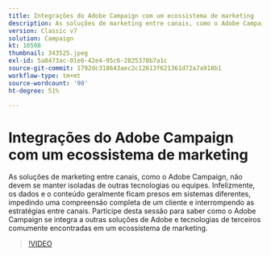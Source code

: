 ```yaml
---
title: Integrações do Adobe Campaign com um ecossistema de marketing
description: As soluções de marketing entre canais, como o Adobe Campaign, não devem se manter isoladas de outras tecnologias ou equipes.
version: Classic v7
solution: Campaign
kt: 10508
thumbnail: 343525.jpeg
exl-id: 5a8473ac-01e6-42e4-95c6-2825378b7a1c
source-git-commit: 1792dc318643aec2c12613f621361d72a7a918b1
workflow-type: tm+mt
source-wordcount: '90'
ht-degree: 51%

---
```


# Integrações do Adobe Campaign com um ecossistema de marketing

As soluções de marketing entre canais, como o Adobe Campaign, não devem se manter isoladas de outras tecnologias ou equipes. Infelizmente, os dados e o conteúdo geralmente ficam presos em sistemas diferentes, impedindo uma compreensão completa de um cliente e interrompendo as estratégias entre canais. Participe desta sessão para saber como o Adobe Campaign se integra a outras soluções de Adobe e tecnologias de terceiros comumente encontradas em um ecossistema de marketing.

>[!VIDEO](https://video.tv.adobe.com/v/343525/?quality=12&learn=on)
